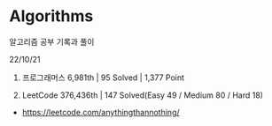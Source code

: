 # Algorithms

알고리즘 공부 기록과 풀이

22/10/21

1. 프로그래머스 6,981th | 95 Solved | 1,377 Point

2. LeetCode 376,436th | 147 Solved(Easy 49 / Medium 80 / Hard 18)
- https://leetcode.com/anythingthannothing/
